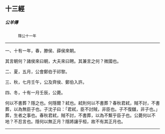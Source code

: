 

## 十三經

##### 公羊傳
　　　`隱公十一年`

* * *

一、十有一年，春，滕侯、薛侯來朝。

其言朝何？諸侯來曰朝，大夫來曰聘。其兼言之何？微國也。

二、夏，五月，公會鄭伯于祁黎。

三、秋，七月壬午，公及齊侯、鄭伯入許。

四、冬，十有一月壬辰，公薨。

何以不書葬？隱之也。何隱爾？弒也。弒則何以不書葬？春秋君弒，賊不討，不書葬，以為無臣子也。子沈子曰：「君弒，臣不討賊，非臣也。子不復讎，非子也。」葬，生者之事也。春秋君弒，賊不討，不書葬，以為不繫乎臣子也。公薨何以不地？不忍言也。隱何以無正月？隱將讓乎桓，故不有其正月也。

* * *

